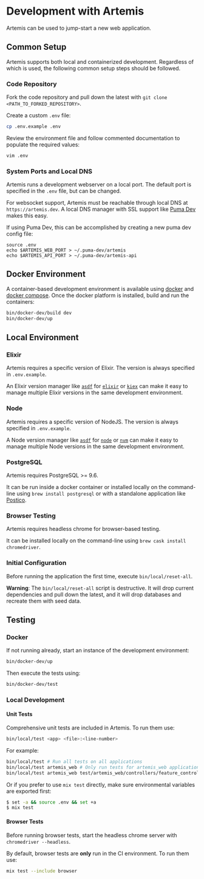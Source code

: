 # Development with Artemis

Artemis can be used to jump-start a new web application.

## Common Setup

Artemis supports both local and containerized development. Regardless of which is used, the following common setup steps should be followed.

### Code Repository

Fork the code repository and pull down the latest with `git clone <PATH_TO_FORKED_REPOSITORY>`.

Create a custom `.env` file:

```bash
cp .env.example .env
```

Review the environment file and follow commented documentation to populate the required values:

```bash
vim .env
```

### System Ports and Local DNS

Artemis runs a development webserver on a local port. The default port is specified in the `.env` file, but can be changed.

For websocket support, Artemis must be reachable through local DNS at `https://artemis.dev`. A local DNS manager with SSL support like [Puma Dev](https://github.com/puma/puma-dev) makes this easy.

If using Puma Dev, this can be accomplished by creating a new puma dev config file:

```
source .env
echo $ARTEMIS_WEB_PORT > ~/.puma-dev/artemis
echo $ARTEMIS_API_PORT > ~/.puma-dev/artemis-api
```

## Docker Environment

A container-based development environment is available using [docker](https://www.docker.com/) and [docker compose](https://docs.docker.com/compose/). Once the docker platform is installed, build and run the containers:

```bash
bin/docker-dev/build dev
bin/docker-dev/up
```

## Local Environment

### Elixir

Artemis requires a specific version of Elixir. The version is always specified in `.env.example`.

An Elixir version manager like [`asdf`](https://github.com/asdf-vm/asdf) for [`elixir`](https://github.com/asdf-vm/asdf-elixir) or [`kiex`](https://github.com/taylor/kiex) can make it easy to manage multiple Elixir versions in the same development environment.

### Node

Artemis requires a specific version of NodeJS. The version is always specified in `.env.example`.

A Node version manager like [`asdf`](https://github.com/asdf-vm/asdf) for [`node`](https://github.com/asdf-vm/asdf-nodejs) or [`nvm`](https://github.com/creationix/nvm) can make it easy to manage multiple Node versions in the same development environment.

### PostgreSQL

Artemis requires PostgreSQL >= 9.6.

It can be run inside a docker container or installed locally on the command-line using `brew install postgresql` or with a standalone application like [Postico](https://eggerapps.at/postico/).

### Browser Testing

Artemis requires headless chrome for browser-based testing.

It can be installed locally on the command-line using `brew cask install chromedriver`.

### Initial Configuration

Before running the application the first time, execute `bin/local/reset-all`.

**Warning**: The `bin/local/reset-all` script is destructive. It will drop current dependencies and pull down the latest, and it will drop databases and recreate them with seed data.

## Testing

### Docker

If not running already, start an instance of the development environment:

```bash
bin/docker-dev/up
```

Then execute the tests using:

```bash
bin/docker-dev/test
```

### Local Development

#### Unit Tests

Comprehensive unit tests are included in Artemis. To run them use:

```bash
bin/local/test <app> <file>:<line-number>
```

For example:

```bash
bin/local/test # Run all tests on all applications
bin/local/test artemis_web # Only run tests for artemis_web application
bin/local/test artemis_web test/artemis_web/controllers/feature_controller_test.exs:14 # Only run a specific test
```

Or if you prefer to use `mix test` directly, make sure environmental variables are exported first:

```bash
$ set -a && source .env && set +a
$ mix test
```

#### Browser Tests

Before running browser tests, start the headless chrome server with `chromedriver --headless`.

By default, browser tests are **only** run in the CI environment. To run them use:

```bash
mix test --include browser
```
